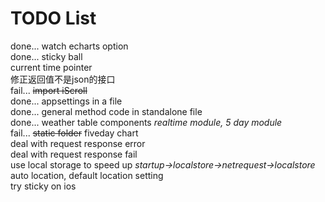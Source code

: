 ﻿# TODO List
done... watch echarts option  
done... sticky ball  
current time pointer  
修正返回值不是json的接口  
fail... ~~import iScroll~~  
done... appsettings in a file  
done... general method code in standalone file  
done... weather table components *realtime module, 5 day module*  
fail... ~~static folder~~
fiveday chart    
deal with request response error  
deal with request response fail  
use local storage to speed up *startup->localstore->netrequest->localstore*  
auto location, default location setting  
try sticky on ios
